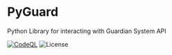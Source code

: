 # PyGuard
Python Library for interacting with Guardian System API 

[![CodeQL](https://github.com/Discord-Guardian-System/PyGuard/actions/workflows/codeql-analysis.yml/badge.svg)](https://github.com/Discord-Guardian-System/PyGuard/actions/workflows/codeql-analysis.yml)
![License](https://img.shields.io/apm/l/vim-mode?style=flat)
